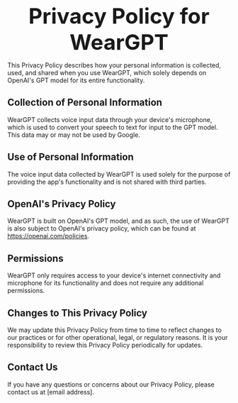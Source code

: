 <p align="center"><font size="20"><b>Privacy Policy for WearGPT</b></font></p>

This Privacy Policy describes how your personal information is collected, used, and shared when you use WearGPT, which solely depends on OpenAI's GPT model for its entire functionality.

## Collection of Personal Information

WearGPT collects voice input data through your device's microphone, which is used to convert your speech to text for input to the GPT model. This data may or may not be used by Google.

## Use of Personal Information

The voice input data collected by WearGPT is used solely for the purpose of providing the app's functionality and is not shared with third parties.

## OpenAI's Privacy Policy

WearGPT is built on OpenAI's GPT model, and as such, the use of WearGPT is also subject to OpenAI's privacy policy, which can be found at https://openai.com/policies.

## Permissions

WearGPT only requires access to your device's internet connectivity and microphone for its functionality and does not require any additional permissions.

## Changes to This Privacy Policy

We may update this Privacy Policy from time to time to reflect changes to our practices or for other operational, legal, or regulatory reasons. It is your responsibility to review this Privacy Policy periodically for updates.

## Contact Us

If you have any questions or concerns about our Privacy Policy, please contact us at [email address].
